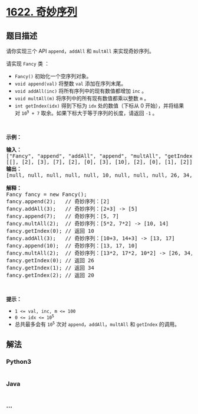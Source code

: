 # [1622. 奇妙序列](https://leetcode-cn.com/problems/fancy-sequence)



## 题目描述

<!-- 这里写题目描述 -->

<p>请你实现三个 API <code>append</code>，<code>addAll</code> 和 <code>multAll</code> 来实现奇妙序列。</p>

<p>请实现 <code>Fancy</code> 类 ：</p>

<ul>
	<li><code>Fancy()</code> 初始化一个空序列对象。</li>
	<li><code>void append(val)</code> 将整数 <code>val</code> 添加在序列末尾。</li>
	<li><code>void addAll(inc)</code> 将所有序列中的现有数值都增加 <code>inc</code> 。</li>
	<li><code>void multAll(m)</code> 将序列中的所有现有数值都乘以整数 <code>m</code> 。</li>
	<li><code>int getIndex(idx)</code> 得到下标为 <code>idx</code> 处的数值（下标从 0 开始），并将结果对 <code>10<sup>9</sup> + 7</code> 取余。如果下标大于等于序列的长度，请返回 <code>-1</code> 。</li>
</ul>

<p> </p>

<p><strong>示例：</strong></p>

<pre>
<strong>输入：</strong>
["Fancy", "append", "addAll", "append", "multAll", "getIndex", "addAll", "append", "multAll", "getIndex", "getIndex", "getIndex"]
[[], [2], [3], [7], [2], [0], [3], [10], [2], [0], [1], [2]]
<strong>输出：</strong>
[null, null, null, null, null, 10, null, null, null, 26, 34, 20]

<strong>解释：</strong>
Fancy fancy = new Fancy();
fancy.append(2);   // 奇妙序列：[2]
fancy.addAll(3);   // 奇妙序列：[2+3] -> [5]
fancy.append(7);   // 奇妙序列：[5, 7]
fancy.multAll(2);  // 奇妙序列：[5*2, 7*2] -> [10, 14]
fancy.getIndex(0); // 返回 10
fancy.addAll(3);   // 奇妙序列：[10+3, 14+3] -> [13, 17]
fancy.append(10);  // 奇妙序列：[13, 17, 10]
fancy.multAll(2);  // 奇妙序列：[13*2, 17*2, 10*2] -> [26, 34, 20]
fancy.getIndex(0); // 返回 26
fancy.getIndex(1); // 返回 34
fancy.getIndex(2); // 返回 20
</pre>

<p> </p>

<p><strong>提示：</strong></p>

<ul>
	<li><code>1 <= val, inc, m <= 100</code></li>
	<li><code>0 <= idx <= 10<sup>5</sup></code></li>
	<li>总共最多会有 <code>10<sup>5</sup></code> 次对 <code>append</code>，<code>addAll</code>，<code>multAll</code> 和 <code>getIndex</code> 的调用。</li>
</ul>


## 解法

<!-- 这里可写通用的实现逻辑 -->

<!-- tabs:start -->

### **Python3**

<!-- 这里可写当前语言的特殊实现逻辑 -->

```python

```

### **Java**

<!-- 这里可写当前语言的特殊实现逻辑 -->

```java

```

### **...**

```

```

<!-- tabs:end -->
